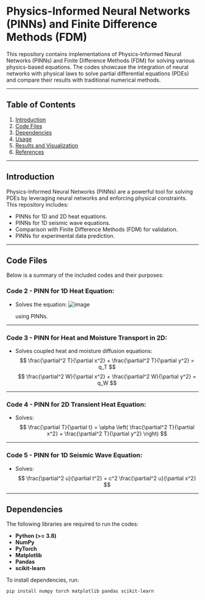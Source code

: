# Physics-Informed Neural Networks (PINNs) and Finite Difference Methods (FDM)

This repository contains implementations of Physics-Informed Neural Networks (PINNs) and Finite Difference Methods (FDM) for solving various physics-based equations. The codes showcase the integration of neural networks with physical laws to solve partial differential equations (PDEs) and compare their results with traditional numerical methods.

---

## Table of Contents
1. [Introduction](#introduction)
2. [Code Files](#code-files)
3. [Dependencies](#dependencies)
4. [Usage](#usage)
5. [Results and Visualization](#results-and-visualization)
6. [References](#references)

---

## Introduction
Physics-Informed Neural Networks (PINNs) are a powerful tool for solving PDEs by leveraging neural networks and enforcing physical constraints. This repository includes:
- PINNs for 1D and 2D heat equations.
- PINNs for 1D seismic wave equations.
- Comparison with Finite Difference Methods (FDM) for validation.
- PINNs for experimental data prediction.

---

## Code Files
Below is a summary of the included codes and their purposes:

### Code 2 - PINN for 1D Heat Equation:
- Solves the equation:
  ![image](https://github.com/user-attachments/assets/c11dfd3c-b852-4840-a637-a3c06282ba02)

  using PINNs.

---

### Code 3 - PINN for Heat and Moisture Transport in 2D:
- Solves coupled heat and moisture diffusion equations:
  $$
  \frac{\partial^2 T}{\partial x^2} + \frac{\partial^2 T}{\partial y^2} = q_T
  $$
  $$
  \frac{\partial^2 W}{\partial x^2} + \frac{\partial^2 W}{\partial y^2} = q_W
  $$
  
---

### Code 4 - PINN for 2D Transient Heat Equation:
- Solves:
  $$
  \frac{\partial T}{\partial t} = \alpha \left( \frac{\partial^2 T}{\partial x^2} + \frac{\partial^2 T}{\partial y^2} \right)
  $$

---

### Code 5 - PINN for 1D Seismic Wave Equation:
- Solves:
  $$
  \frac{\partial^2 u}{\partial t^2} = c^2 \frac{\partial^2 u}{\partial x^2}
  $$

---

## Dependencies
The following libraries are required to run the codes:
- **Python (>= 3.8)**
- **NumPy**
- **PyTorch**
- **Matplotlib**
- **Pandas** 
- **scikit-learn**


To install dependencies, run:
```bash
pip install numpy torch matplotlib pandas scikit-learn
